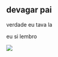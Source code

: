 ## devagar pai

verdade eu tava la

eu si lembro 

![](https://media1.tenor.com/m/8tjIdLFnPUQAAAAC/borboletas-butterfly.gif)
